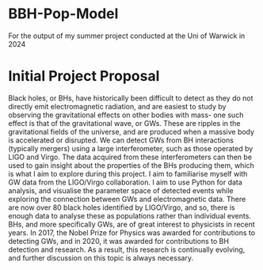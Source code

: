 # BBH-Pop-Model
For the output of my summer project conducted at the Uni of Warwick in 2024

# Initial Project Proposal
Black holes, or BHs, have historically been difficult to detect as they do not directly emit electromagnetic radiation, and are easiest to study by observing the gravitational effects on other bodies with mass- one such effect is that of the gravitational wave, or GWs. These are ripples in the gravitational fields of the universe, and are produced when a massive body is accelerated or disrupted. We can detect GWs from BH interactions (typically mergers) using a large interferometer, such as those operated by LIGO and Virgo. The data acquired from these interferometers can then be used to gain insight about the properties of the BHs producing them, which is what I aim to explore during this project.
I aim to familiarise myself with GW data from the LIGO/Virgo collaboration. I aim to use Python for data analysis, and visualise the parameter space of detected events while exploring the connection between GWs and electromagnetic data. There are now over 80 black holes identified by LIGO/Virgo, and so, there is enough data to analyse these as populations rather than individual events.
BHs, and more specifically GWs, are of great interest to physicists in recent years. In 2017, the Nobel Prize for Physics was awarded for contributions to detecting GWs, and in 2020, it was awarded for contributions to BH detection and research. As a result, this research is continually evolving, and further discussion on this topic is always necessary.
